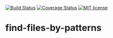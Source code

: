 [![Build Status](https://travis-ci.org/MartyO256/find-files-by-patterns.svg?branch=development)](https://travis-ci.org/MartyO256/find-files-by-patterns)
[![Coverage Status](https://coveralls.io/repos/github/MartyO256/find-files-by-patterns/badge.svg?branch=master)](https://coveralls.io/github/MartyO256/find-files-by-patterns?branch=development)
[![MIT license](http://img.shields.io/badge/license-MIT-brightgreen.svg)](http://opensource.org/licenses/MIT)

# find-files-by-patterns
